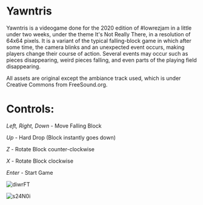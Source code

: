 # Yawntris

Yawntris is a videogame done for the 2020 edition of #lowrezjam in a little under two weeks, under the theme It's Not Really There, in a resolution of 64x64 pixels. It is a variant of the typical falling-block game in which after some time, the camera blinks and an unexpected event occurs, making players change their course of action. Several events may occur such as pieces disappearing, weird pieces falling, and even parts of the playing field disappearing.

All assets are original except the ambiance track used, which is under Creative Commons from FreeSound.org.

# Controls:

_Left, Right, Down_ - Move Falling Block

_Up_ - Hard Drop (Block instantly goes down)

_Z_ - Rotate Block counter-clockwise

_X_ - Rotate Block clockwise

_Enter_ - Start Game


![diwrFT](https://user-images.githubusercontent.com/63672636/110176595-777ee400-7dfb-11eb-89b3-f365fdf0f8e3.png)

![s24N0i](https://user-images.githubusercontent.com/63672636/110176596-78b01100-7dfb-11eb-80b9-db67d1f21d48.png)
